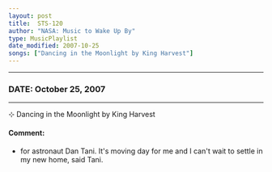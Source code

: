 ```yaml
---
layout: post
title:  STS-120
author: "NASA: Music to Wake Up By"
type: MusicPlaylist
date_modified: 2007-10-25
songs: ["Dancing in the Moonlight by King Harvest"]
---
```


----
### DATE: October 25, 2007
----
⊹ Dancing in the Moonlight by King Harvest

#### Comment:
* for astronaut Dan Tani. It's moving day for me and I can't wait to settle in my new home, said Tani.



<br/>
<center>
	<a target="_blank"
	   href="https://twitter.com/intent/tweet?hashtags=Space,NASA,Playlist,NASAWakeupCalls,SpaceProgram&text={{ page.author}}, '{{ page.songs.first }}' {{ page.title }}, {{ page.date | date: '%B %d, %Y' }}. {{ site.url }}{{ page.url }} @nasawakeupcalls">
	   <i class="fab fa-twitter" alt="Tweet this page" style="font-size: 1.3em;"></i>
	</a>
	&nbsp; 	<i class="fas fa-user-astronaut" style="font-size: 1.5em;"></i> &nbsp;
    <a type="amzn" search="'Dancing in the Moonlight by King Harvest'" category="popular music">
        <i class="fab fa-amazon" style="font-size: 1.3em;"></i>
    </a>
</center>
